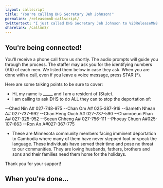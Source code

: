 ```yaml
---
layout: callscript
title: "You're calling DHS Secretary Jeh Johnson!"
permalink: /releasemn8-callscript/
twittertext: "I just called DHS Secretary Jeh Johnson to %23ReleaseMN8 and stop the unjust deportations of 8 Cambodian men"
sharelink: /callmn8/
---
```


## You're being connected!

You’ll receive a phone call from us shortly. The audio prompts will guide you through the process. The staffer may ask you for the identifying numbers (A#) of each men. We listed them below in case they ask. When you are done with a call, even if you leave a voice message, press STAR (*).

Here are some talking points to be sure to cover:

- Hi, my name is _____ and I am a resident of (State). 
- I am calling to ask DHS to do ALL they can to stop the deportation of:

--Ched Nin A# 027-748-975
--Chan Om A# 025-387-919
--Sameth Nhean A# 027-737-992
--Chan Heng Ouch A# 027-737-590
--Chamroeun Phan A# 027-325-952
--Soeun Chheng A# 027-756-111
--Phoeuy Chuon A#025-107-663
--Ron An A#027-367-775

- These are Minnesota community members facing imminent deportation to Cambodia where many of them have never stepped foot or speak the language. These individuals have served their time and pose no threat to our communities. They are loving husbands, fathers, brothers and sons and their families need them home for the holidays.

Thank you for your support!

## When you're done...